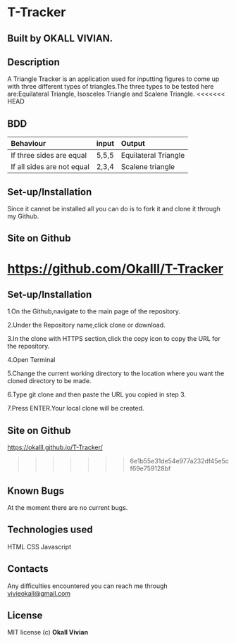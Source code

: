 # T-Tracker
## Built by OKALL VIVIAN.
## Description
A Triangle Tracker is an application used for inputting figures to come up with three different types of triangles.The three types to be tested here are:Equilateral Triangle, Isosceles Triangle and Scalene Triangle.
<<<<<<< HEAD
## BDD
| Behaviour | input | Output |
| :-------- | :---- | :----- |
| If three sides are equal | 5,5,5 | Equilateral Triangle |
| If all sides are not equal | 2,3,4  | Scalene triangle |

## Set-up/Installation
Since it cannot be installed all you can do is to fork it and clone it through my Github.
## Site on Github
https://github.com/Okalll/T-Tracker
=======
## Set-up/Installation

1.On the Github,navigate to the main page of the repository.

2.Under the Repository name,click clone or download.

3.In the clone with HTTPS section,click the copy icon to copy the URL for the repository.

4.Open Terminal

5.Change the current working directory to the location where you want the cloned directory to be made.

6.Type git clone and then paste the URL you copied in step 3.

7.Press ENTER.Your local clone will be created.

## Site on Github
https://okalll.github.io/T-Tracker/
>>>>>>> 6e1b55e31de54e977a232df45e5cf69e759128bf
## Known Bugs
At the moment there are no current bugs.
## Technologies used
HTML
CSS
Javascript
## Contacts
Any difficulties encountered you can reach me through vivieokall@gmail.com
## License
MIT license (c) **Okall Vivian**
